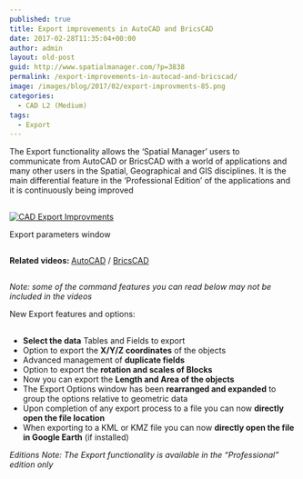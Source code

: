 ```yaml
---
published: true
title: Export improvements in AutoCAD and BricsCAD
date: 2017-02-28T11:35:04+00:00
author: admin
layout: old-post
guid: http://www.spatialmanager.com/?p=3838
permalink: /export-improvements-in-autocad-and-bricscad/
image: /images/blog/2017/02/export-improvments-85.png
categories:
  - CAD L2 (Medium)
tags:
  - Export
---
```

<p>
  <span lang="en">The Export functionality allows the &#8216;Spatial Manager&#8217; users to communicate from AutoCAD or BricsCAD with a world of applications and many other users in the Spatial, Geographical and GIS disciplines. It is the main d<span lang="en">ifferential feature in the &#8216;Professional Edition&#8217; of the applications and it is <span>continuously being improved</span></span></span>
</p>

<!--more-->

## 

<div>
  <a href="/images/blog/2017/02/CAD-Export-Improvments.png" target="_blank" rel="nofollow"><img src="/images/blog/2017/02/CAD-Export-Improvments-1024x702.png" alt="CAD Export Improvments" width="625" height="428" srcset="/images/blog/2017/02/CAD-Export-Improvments-1024x702.png 1024w, /images/blog/2017/02/CAD-Export-Improvments-300x206.png 300w, /images/blog/2017/02/CAD-Export-Improvments-768x527.png 768w, /images/blog/2017/02/CAD-Export-Improvments-624x428.png 624w, /images/blog/2017/02/CAD-Export-Improvments.png 1037w" sizes="(max-width: 625px) 100vw, 625px" /></a>
  
  <p>
    Export parameters window
  </p>
</div>

## 

<p>
  <strong>Related videos: </strong><a href="https://youtu.be/lEm017kOkzc" target="_blank" rel="nofollow">AutoCAD</a> / <a href="https://youtu.be/PM05LrwVQ8w" target="_blank" rel="nofollow">BricsCAD</a>
</p>

<h2>
</h2>

<p>
  <em>Note: some of the command features you can read below may not be included in the videos</em>
</p>

<p>
  New Export features and options:
</p>

<h2>
</h2>

  * **Select the data** Tables and Fields to export
  * Option to export the **X/Y/Z coordinates** of the objects
  * Advanced management of **duplicate fields**
  * Option to export the **rotation and scales of Blocks**
  * Now you can export the **Length and Area of the objects**
  * The Export Options window has been **rearranged and expanded** to group the options relative to geometric data
  * Upon completion of any export process to a file you can now **directly open the file location**
  * When exporting to a KML or KMZ file you can now **directly open the file in Google Earth** (if installed)

<p>
  <em>Editions Note: The Export functionality is available in the “Professional” edition only</em>
</p>